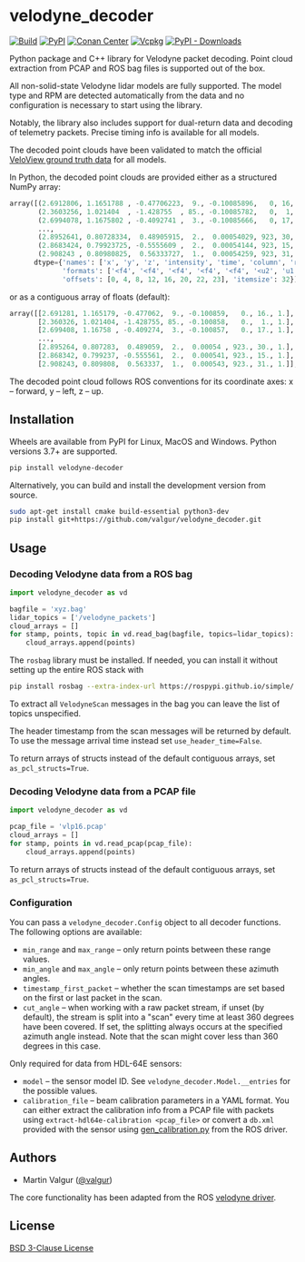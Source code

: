 # velodyne_decoder
[![Build](https://github.com/valgur/velodyne_decoder/actions/workflows/build.yml/badge.svg?event=push)](https://github.com/valgur/velodyne_decoder/actions/workflows/build.yml) [![PyPI](https://img.shields.io/pypi/v/velodyne-decoder)](https://pypi.org/project/velodyne-decoder/) [![Conan Center](https://img.shields.io/conan/v/velodyne_decoder)](https://conan.io/center/recipes/velodyne_decoder) [![Vcpkg](https://img.shields.io/vcpkg/v/velodyne-decoder)](https://vcpkg.link/ports/velodyne-decoder) [![PyPI - Downloads](https://img.shields.io/pypi/dm/velodyne-decoder)](https://pypistats.org/packages/velodyne-decoder)

Python package and C++ library for Velodyne packet decoding. Point cloud extraction from PCAP and ROS bag files is
supported out of the box.

All non-solid-state Velodyne lidar models are fully supported. The model type and RPM are detected automatically from the data and no configuration is necessary to start using the library.

Notably, the library also includes support for dual-return data and decoding of telemetry packets. Precise timing info is available for all models.

The decoded point clouds have been validated to match the official [VeloView ground truth data](https://gitlab.kitware.com/LidarView/velodyneplugin/-/tree/master/Testing/Data?ref_type=heads) for all models.

In Python, the decoded point clouds are provided either as a structured NumPy array:

```python
array([(2.6912806, 1.1651788 , -0.47706223,  9., -0.10085896,   0, 16, 1),
       (2.3603256, 1.021404  , -1.428755  , 85., -0.10085782,   0,  1, 1),
       (2.6994078, 1.1675802 , -0.4092741 ,  3., -0.10085666,   0, 17, 1),
       ...,
       (2.8952641, 0.80728334,  0.48905915,  2.,  0.00054029, 923, 30, 1),
       (2.8683424, 0.79923725, -0.5555609 ,  2.,  0.00054144, 923, 15, 1),
       (2.908243 , 0.80980825,  0.56333727,  1.,  0.00054259, 923, 31, 1)],
      dtype={'names': ['x', 'y', 'z', 'intensity', 'time', 'column', 'ring', 'return_type'], 
             'formats': ['<f4', '<f4', '<f4', '<f4', '<f4', '<u2', 'u1', 'u1'], 
             'offsets': [0, 4, 8, 12, 16, 20, 22, 23], 'itemsize': 32})
```

or as a contiguous array of floats (default):

```python
array([[2.691281, 1.165179, -0.477062,  9., -0.100859,   0., 16., 1.],
       [2.360326, 1.021404, -1.428755, 85., -0.100858,   0.,  1., 1.],
       [2.699408, 1.16758 , -0.409274,  3., -0.100857,   0., 17., 1.],
       ...,
       [2.895264, 0.807283,  0.489059,  2.,  0.00054 , 923., 30., 1.],
       [2.868342, 0.799237, -0.555561,  2.,  0.000541, 923., 15., 1.],
       [2.908243, 0.809808,  0.563337,  1.,  0.000543, 923., 31., 1.]], dtype=float32)
```

The decoded point cloud follows ROS conventions for its coordinate axes: x – forward, y – left, z – up.

## Installation

Wheels are available from PyPI for Linux, MacOS and Windows. Python versions 3.7+ are supported.

```bash
pip install velodyne-decoder
```

Alternatively, you can build and install the development version from source.

```bash
sudo apt-get install cmake build-essential python3-dev
pip install git+https://github.com/valgur/velodyne_decoder.git
```

## Usage

### Decoding Velodyne data from a ROS bag

```python
import velodyne_decoder as vd

bagfile = 'xyz.bag'
lidar_topics = ['/velodyne_packets']
cloud_arrays = []
for stamp, points, topic in vd.read_bag(bagfile, topics=lidar_topics):
    cloud_arrays.append(points)
```

The `rosbag` library must be installed. If needed, you can install it without setting up the entire ROS stack with

```bash
pip install rosbag --extra-index-url https://rospypi.github.io/simple/
```

To extract all `VelodyneScan` messages in the bag you can leave the list of topics unspecified.

The header timestamp from the scan messages will be returned by default. To use the message arrival time instead
set `use_header_time=False`.

To return arrays of structs instead of the default contiguous arrays, set `as_pcl_structs=True`.

### Decoding Velodyne data from a PCAP file

```python
import velodyne_decoder as vd

pcap_file = 'vlp16.pcap'
cloud_arrays = []
for stamp, points in vd.read_pcap(pcap_file):
    cloud_arrays.append(points)
```

To return arrays of structs instead of the default contiguous arrays, set `as_pcl_structs=True`.

### Configuration

You can pass a `velodyne_decoder.Config` object to all decoder functions. The following options are available:

* `min_range` and `max_range` – only return points between these range values.
* `min_angle` and `max_angle` – only return points between these azimuth angles.
* `timestamp_first_packet` – whether the scan timestamps are set based on the first or last packet in the scan.
* `cut_angle` – when working with a raw packet stream, if unset (by default), the stream is split into a "scan" every time at least 360 degrees have been covered.
  If set, the splitting always occurs at the specified azimuth angle instead. Note that the scan might cover less than 360 degrees in this case.

Only required for data from HDL-64E sensors:
* `model` – the sensor model ID. See `velodyne_decoder.Model.__entries` for the possible values.
* `calibration_file` – beam calibration parameters in a YAML format.
  You can either extract the calibration info from a PCAP file with packets using `extract-hdl64e-calibration <pcap_file>` or
  convert a `db.xml` provided with the sensor using [gen_calibration.py](https://wiki.ros.org/velodyne_pointcloud#gen_calibration.py) from the ROS driver.

## Authors

* Martin Valgur ([@valgur](https://github.com/valgur))

The core functionality has been adapted from the ROS [velodyne driver](https://github.com/ros-drivers/velodyne).

## License

[BSD 3-Clause License](LICENSE)
